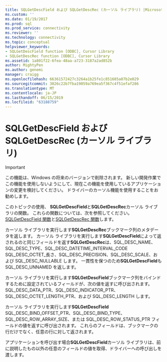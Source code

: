 ```yaml
---
title: SQLGetDescField および SQLGetDescRec (カーソル ライブラリ) |Microsoft Docs
ms.custom: ''
ms.date: 01/19/2017
ms.prod: sql
ms.prod_service: connectivity
ms.reviewer: ''
ms.technology: connectivity
ms.topic: conceptual
helpviewer_keywords:
- SQLGetDescField function [ODBC], Cursor Library
- SQLGetDescRec function [ODBC], Cursor Library
ms.assetid: 1a801f22-6fea-48aa-a723-3187a2ad852b
author: MightyPen
ms.author: genemi
manager: craigg
ms.openlocfilehash: 66361572427c3264a1b25fe1c851685a07b2e029
ms.sourcegitcommit: 3026c22b7fba19059a769ea5f367c4f51efaf286
ms.translationtype: MT
ms.contentlocale: ja-JP
ms.lasthandoff: 06/15/2019
ms.locfileid: "63188759"
---
```

# <a name="sqlgetdescfield-and-sqlgetdescrec-cursor-library"></a>SQLGetDescField および SQLGetDescRec (カーソル ライブラリ)
> [!IMPORTANT]  
>  この機能は、Windows の将来のバージョンで削除されます。 新しい開発作業でこの機能を使用しないようにして、現在この機能を使用しているアプリケーションの変更を検討してください。 ドライバーのカーソル機能を使用することをお勧めします。  
  
 このトピックの使用、 **SQLGetDescField**と**SQLGetDescRec**カーソル ライブラリの関数。 これらの関数については、次を参照してください。 [SQLGetDescField 関数](../../../odbc/reference/syntax/sqlgetdescfield-function.md)と[SQLGetDescRec 関数](../../../odbc/reference/syntax/sqlgetdescrec-function.md)します。  
  
 カーソル ライブラリを実行します**SQLGetDescRec**ブックマーク列のメタデータを返します。 カーソル ライブラリを実行します**SQLGetDescField**によって返されるのと同じフィールドを返す**SQLGetDescRec**は、SQL_DESC_NAME、SQL_DESC_TYPE、SQL_DESC_DATETIME_INTERVAL_CODE SQL_DESC_OCTET_長さ、SQL_DESC_PRECISION、SQL_DESC_SCALE、および SQL_DESC_NULLABLE します。 一貫性を保つのため**SQLGetDescField**も SQL_DESC_UNNAMED を返します。  
  
 カーソル ライブラリを実行します**SQLGetDescField**ブックマーク列をバインドするために設定されているフィールドが、次の値を返すに呼び出されます。SQL_DESC_DATA_PTR、SQL_DESC_INDICATOR_PTR、SQL_DESC_OCTET_LENGTH_PTR、および SQL_DESC_LENGTH します。  
  
 カーソル ライブラリを実行します**SQLGetDescField** SQL_DESC_BIND_OFFSET_PTR、SQL_DESC_BIND_TYPE、SQL_DESC_ROW_ARRAY_SIZE、または SQL_DESC_ROW_STATUS_PTR フィールドの値を返すに呼び出されます。 これらのフィールドは、ブックマークの行だけでなく、任意の行に対して返されます。  
  
 アプリケーションを呼び出す場合**SQLGetDescField**カーソル ライブラリは、前に説明したもの以外の任意のフィールドの値を取得、ドライバーへの呼び出しを渡します。
